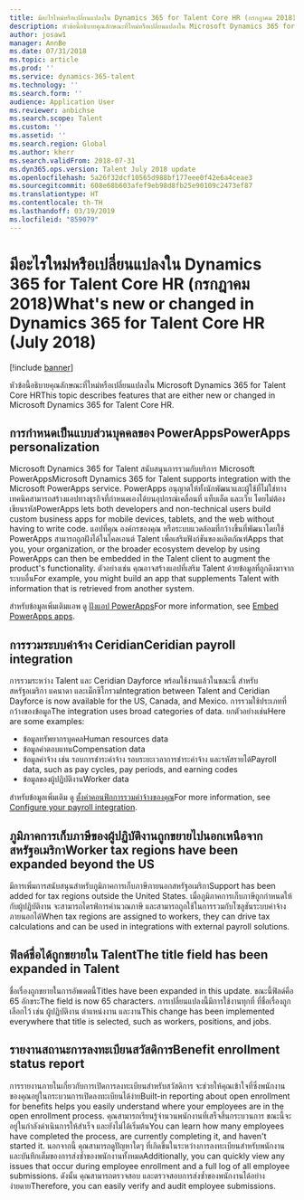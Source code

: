 ```yaml
---
title: มีอะไรใหม่หรือเปลี่ยนแปลงใน Dynamics 365 for Talent Core HR (กรกฎาคม 2018)
description: หัวข้อนี้อธิบายคุณลักษณะที่ใหม่หรือเปลี่ยนแปลงใน Microsoft Dynamics 365 for Talent Core HR
author: josaw1
manager: AnnBe
ms.date: 07/31/2018
ms.topic: article
ms.prod: ''
ms.service: dynamics-365-talent
ms.technology: ''
ms.search.form: ''
audience: Application User
ms.reviewer: anbichse
ms.search.scope: Talent
ms.custom: ''
ms.assetid: ''
ms.search.region: Global
ms.author: kherr
ms.search.validFrom: 2018-07-31
ms.dyn365.ops.version: Talent July 2018 update
ms.openlocfilehash: 5a26f32dcf10565d988bf177eee0f42e6a4ceae3
ms.sourcegitcommit: 608e68b603afef9eb98d8fb25e90109c2473ef87
ms.translationtype: HT
ms.contentlocale: th-TH
ms.lasthandoff: 03/19/2019
ms.locfileid: "859079"
---
```

# <a name="whats-new-or-changed-in-dynamics-365-for-talent-core-hr-july-2018"></a><span data-ttu-id="2e5e7-103">มีอะไรใหม่หรือเปลี่ยนแปลงใน Dynamics 365 for Talent Core HR (กรกฎาคม 2018)</span><span class="sxs-lookup"><span data-stu-id="2e5e7-103">What's new or changed in Dynamics 365 for Talent Core HR (July 2018)</span></span>

[!include [banner](includes/banner.md)]

<span data-ttu-id="2e5e7-104">หัวข้อนี้อธิบายคุณลักษณะที่ใหม่หรือเปลี่ยนแปลงใน Microsoft Dynamics 365 for Talent Core HR</span><span class="sxs-lookup"><span data-stu-id="2e5e7-104">This topic describes features that are either new or changed in Microsoft Dynamics 365 for Talent Core HR.</span></span>

## <a name="powerapps-personalization"></a><span data-ttu-id="2e5e7-105">การกำหนดเป็นแบบส่วนบุคคลของ PowerApps</span><span class="sxs-lookup"><span data-stu-id="2e5e7-105">PowerApps personalization</span></span>

<span data-ttu-id="2e5e7-106">Microsoft Dynamics 365 for Talent สนับสนุนการรวมกับบริการ Microsoft PowerApps</span><span class="sxs-lookup"><span data-stu-id="2e5e7-106">Microsoft Dynamics 365 for Talent supports integration with the Microsoft PowerApps service.</span></span> <span data-ttu-id="2e5e7-107">PowerApps อนุญาตให้ทั้งนักพัฒนาและผู้ใช้ที่ไม่ใช่ทางเทคนิคสามารถสร้างแอปทางธุรกิจที่กำหนดเองได้บนอุปกรณ์เคลื่อนที่ แท็บเล็ต และเว็บ โดยไม่ต้องเขียนรหัส</span><span class="sxs-lookup"><span data-stu-id="2e5e7-107">PowerApps lets both developers and non-technical users build custom business apps for mobile devices, tablets, and the web without having to write code.</span></span> <span data-ttu-id="2e5e7-108">แอปที่คุณ องค์กรของคุณ หรือระบบแวดล้อมที่กว้างขึ้นที่พัฒนาโดยใช้ PowerApps สามารถถูกฝังได้ในไคลเอนต์ Talent เพื่อเสริมฟังก์ชันของผลิตภัณฑ์</span><span class="sxs-lookup"><span data-stu-id="2e5e7-108">Apps that you, your organization, or the broader ecosystem develop by using PowerApps can then be embedded in the Talent client to augment the product's functionality.</span></span> <span data-ttu-id="2e5e7-109">ตัวอย่างเช่น คุณอาจสร้างแอปที่เสริม Talent ด้วยข้อมูลที่ถูกดึงมาจากระบบอื่น</span><span class="sxs-lookup"><span data-stu-id="2e5e7-109">For example, you might build an app that supplements Talent with information that is retrieved from another system.</span></span>

<span data-ttu-id="2e5e7-110">สำหรับข้อมูลเพิ่มเติมแอพ ดู [ฝังแอป PowerApps](../fin-and-ops/get-started/embed-power-apps.md)</span><span class="sxs-lookup"><span data-stu-id="2e5e7-110">For more information, see [Embed PowerApps apps](../fin-and-ops/get-started/embed-power-apps.md).</span></span>

## <a name="ceridian-payroll-integration"></a><span data-ttu-id="2e5e7-111">การรวมระบบค่าจ้าง Ceridian</span><span class="sxs-lookup"><span data-stu-id="2e5e7-111">Ceridian payroll integration</span></span>

<span data-ttu-id="2e5e7-112">การรวมระหว่าง Talent และ Ceridian Dayforce พร้อมใช้งานแล้วในขณะนี้ สำหรับสหรัฐอเมริกา แคนาดา และเม็กซิโกรวม</span><span class="sxs-lookup"><span data-stu-id="2e5e7-112">Integration between Talent and Ceridian Dayforce is now available for the US, Canada, and Mexico.</span></span> <span data-ttu-id="2e5e7-113">การรวมใช้ประเภทที่กว้างของข้อมูล</span><span class="sxs-lookup"><span data-stu-id="2e5e7-113">The integration uses broad categories of data.</span></span> <span data-ttu-id="2e5e7-114">ยกตัวอย่างเช่น</span><span class="sxs-lookup"><span data-stu-id="2e5e7-114">Here are some examples:</span></span>

- <span data-ttu-id="2e5e7-115">ข้อมูลทรัพยากรบุคคล</span><span class="sxs-lookup"><span data-stu-id="2e5e7-115">Human resources data</span></span>
- <span data-ttu-id="2e5e7-116">ข้อมูลค่าตอบแทน</span><span class="sxs-lookup"><span data-stu-id="2e5e7-116">Compensation data</span></span>
- <span data-ttu-id="2e5e7-117">ข้อมูลค่าจ้าง เช่น รอบการชำระค่าจ้าง รอบระยะเวลาการชำระค่าจ้าง และรหัสรายได้</span><span class="sxs-lookup"><span data-stu-id="2e5e7-117">Payroll data, such as pay cycles, pay periods, and earning codes</span></span>
- <span data-ttu-id="2e5e7-118">ข้อมูลของผู้ปฏิบัติงาน</span><span class="sxs-lookup"><span data-stu-id="2e5e7-118">Worker data</span></span>

<span data-ttu-id="2e5e7-119">สำหรับข้อมูลเพิ่มเติม ดู [ตั้งค่าคอนฟิกการรวมค่าจ้างของคุณ](configure-payroll-integration.md)</span><span class="sxs-lookup"><span data-stu-id="2e5e7-119">For more information, see [Configure your payroll integration](configure-payroll-integration.md).</span></span>

## <a name="worker-tax-regions-have-been-expanded-beyond-the-us"></a><span data-ttu-id="2e5e7-120">ภูมิภาคการเก็บภาษีของผู้ปฏิบัติงานถูกขยายไปนอกเหนือจากสหรัฐอเมริกา</span><span class="sxs-lookup"><span data-stu-id="2e5e7-120">Worker tax regions have been expanded beyond the US</span></span>

<span data-ttu-id="2e5e7-121">มีการเพิ่มการสนับสนุนสำหรับภูมิภาคการเก็บภาษีภายนอกสหรัฐอเมริกา</span><span class="sxs-lookup"><span data-stu-id="2e5e7-121">Support has been added for tax regions outside the United States.</span></span> <span data-ttu-id="2e5e7-122">เมื่อภูมิภาคการเก็บภาษีถูกกำหนดให้กับผู้ปฏิบัติงาน จะสามารถไดรฟ์การคำนวณภาษี และสามารถถูกใช้ในการรวมกับโซลูชันระบบค่าจ้างภายนอกได้</span><span class="sxs-lookup"><span data-stu-id="2e5e7-122">When tax regions are assigned to workers, they can drive tax calculations and can be used in integrations with external payroll solutions.</span></span>

## <a name="the-title-field-has-been-expanded-in-talent"></a><span data-ttu-id="2e5e7-123">ฟิลด์ชื่อได้ถูกขยายใน Talent</span><span class="sxs-lookup"><span data-stu-id="2e5e7-123">The title field has been expanded in Talent</span></span>

<span data-ttu-id="2e5e7-124">ชื่อเรื่องถูกขยายในการอัพเดตนี้</span><span class="sxs-lookup"><span data-stu-id="2e5e7-124">Titles have been expanded in this update.</span></span> <span data-ttu-id="2e5e7-125">ขณะนี้ฟิลด์คือ 65 อักขระ</span><span class="sxs-lookup"><span data-stu-id="2e5e7-125">The field is now 65 characters.</span></span> <span data-ttu-id="2e5e7-126">การเปลี่ยนแปลงนี้มีการใช้งานทุกที่ ที่ชื่อเรื่องถูกเลือกไว้ เช่น ผู้ปฏิบัติงาน ตำแหน่งงาน และงาน</span><span class="sxs-lookup"><span data-stu-id="2e5e7-126">This change has been implemented everywhere that title is selected, such as workers, positions, and jobs.</span></span>

## <a name="benefit-enrollment-status-report"></a><span data-ttu-id="2e5e7-127">รายงานสถานะการลงทะเบียนสวัสดิการ</span><span class="sxs-lookup"><span data-stu-id="2e5e7-127">Benefit enrollment status report</span></span>

<span data-ttu-id="2e5e7-128">การรายงานภายในเกี่ยวกับการเปิดการลงทะเบียนสำหรับสวัสดิการ จะช่วยให้คุณเข้าใจที่ซึ่งพนักงานของคุณอยู่ในกระบวนการเปิดลงทะเบียนได้ง่าย</span><span class="sxs-lookup"><span data-stu-id="2e5e7-128">Built-in reporting about open enrollment for benefits helps you easily understand where your employees are in the open enrollment process.</span></span> <span data-ttu-id="2e5e7-129">คุณสามารถเรียนรู้จำนวนพนักงานที่เสร็จสิ้นกระบวนการ ขณะนี้จะอยู่ในกำลังดำเนินการให้สำเร็จ และยังไม่ได้เริ่มต้น</span><span class="sxs-lookup"><span data-stu-id="2e5e7-129">You can learn how many employees have completed the process, are currently completing it, and haven't started it.</span></span> <span data-ttu-id="2e5e7-130">นอกจากนี้ คุณสามารถดูปัญหาใดๆ ที่เกิดขึ้นในระหว่างการลงทะเบียนสำหรับพนักงาน และบันทึกเต็มของการส่งซ้ำของพนักงานทั้งหมด</span><span class="sxs-lookup"><span data-stu-id="2e5e7-130">Additionally, you can quickly view any issues that occur during employee enrollment and a full log of all employee submissions.</span></span> <span data-ttu-id="2e5e7-131">ดังนั้น คุณสามารถตรวจสอบ และตรวจสอบการส่งซ้ำของพนักงานได้อย่างง่ายดาย</span><span class="sxs-lookup"><span data-stu-id="2e5e7-131">Therefore, you can easily verify and audit employee submissions.</span></span>
